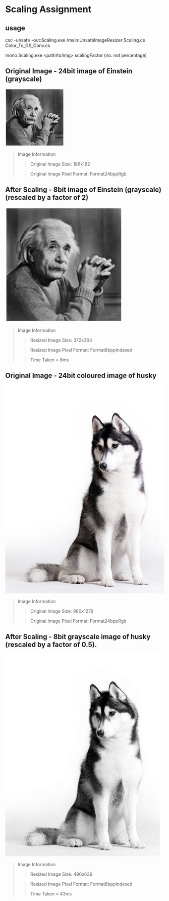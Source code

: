 # Scaling Assignment

## usage

csc -unsafe -out:Scaling.exe /main:UnsafeImageResizer Scaling.cs Color_To_GS_Conv.cs

mono Scaling.exe <path/to/img> scalingFactor (no. not percentage)

## Original Image - 24bit image of Einstein (grayscale)

<img src="https://github.com/Rashid12Kandah/Training_Assignment_9/blob/main/Einstein.jpeg" alt="24bit image grayscale of Einstein">

> Image Information
>
> > Original Image Size: 186x182
>
> > Original Image Pixel Format: Format24bppRgb

## After Scaling - 8bit image of Einstein (grayscale) (rescaled by a factor of 2)

<img src="https://github.com/Rashid12Kandah/Training_Assignment_9/blob/main/Rescaled_Einstein_2.jpeg" alt="8bit image rescaled grayscale of Einstein">

> Image Information
>
> > Resized Image Size: 372x364
>
> > Resized Image Pixel Format: Format8bppIndexed
>
> > Time Taken = 8ms


## Original Image - 24bit coloured image of husky

<img src="https://github.com/Rashid12Kandah/Training_Assignment_9/blob/main/husky.jpeg" alt="24bit coloured image of husky">

> Image Information
>
> > Original Image Size: 980x1279
> 
> > Original Image Pixel Format: Format24bppRgb

## After Scaling - 8bit grayscale image of husky (rescaled by a factor of 0.5).

<img src="https://github.com/Rashid12Kandah/Training_Assignment_9/blob/main/Rescaled_Husky_0.5.jpeg" alt="8bit rescaled grayscale image of husky"> 

> Image Information
> 
> > Resized Image Size: 490x639
>
> > Resized Image Pixel Format: Format8bppIndexed
> >
> > Time Taken = 43ms

